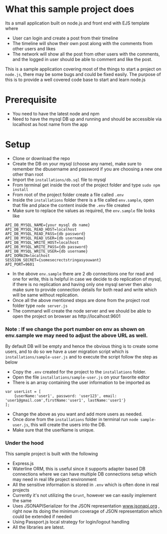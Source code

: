 # What this sample project does

Its a small application built on node.js and front end with EJS template where 
- User can login and create a post from their timeline
- The timeline will show their own post along with the comments from other users and likes
- The network will show all the post from other users with the comments, and the logged in user should be able to comment and like the post.

This is a sample application covering most of the things to start a project on `node.js`, there may be some bugs and could be fixed easily. 
The purpose of this is to provide a well covered code base to start and learn node.js

# Prerequisite

- You need to have the latest node and npm
- Need to have the mysql DB up and running and should be accessible via localhost as host name from the app 

# Setup

- Clone or download the repo
- Create the DB on your mysql (choose any name), make sure to remember the dbusername and password if you are choosing a new one other than root
- Import the `installations/db.sql` file to mysql
- From terminal get inside the root of the project folder and type `sudo npm install`
- From root of the project folder create a file called `.env`
- Inside the `installations` folder there is a file called `env.sample`, open that file and place the content inside the `.env` file created
- Make sure to replace the values as required, the `env.sample` file looks like
```
API_DB_MYSQL_NAME={your mysql db name}
API_DB_MYSQL_READ_HOST=localhost
API_DB_MYSQL_READ_PASS={db password}
API_DB_MYSQL_READ_USER={db username}
API_DB_MYSQL_WRITE_HOST=localhost
API_DB_MYSQL_WRITE_PASS={db password}
API_DB_MYSQL_WRITE_USER={db username}
API_DOMAIN=localhost
SESSION_SECRET={somesecrectstringasyouwant}
API_PORT=9601
```
- In the above `env.sample` there are 2 db connections one for read and one for write, this is helpful in case we decide to do replication of mysql, if there is no replication and having only one mysql server then also make sure to provide connection details for both read and write which will be same without replication.
- Once all the above mentioned steps are done from the project root folder type `node server.js`
- The command will create the node server and we should be able to open the project on browser as http://localhost:9601

### Note : If we change the port number on env as shown on env.sample we may need to adjust the above URL as well.

By default DB will be empty and hence the obvious thing is to create some users, and to do so we have a user migration script which is `installations/sample-user.js` and to execute the script follow the step as below
- Copy the `.env` created for the project to the `installations` folder.
- Open the file `installations/sample-user.js` on your favorite editor
- There is an array containing the user information to be imported as
```
var userList = [
 	{userName:'user1', password: 'user123', email: 'user1@gmail.com',firstName:'user1', lastName:'user1'}
];
```
- Change the above as you want and add more users as needed.
- Once done from the `installations` folder in terminal run `node sample-user.js`, this will create the users into the DB.
- Make sure that the userName is unique.

### Under the hood

This sample project is built with the following
- Express.js
- Waterline ORM, this is useful since it supports adapter based DB connections where we can have multiple DB connections setup which may need in real life project environment 
- All the sensitive information is stored in `.env` which is often done in real projects
- Currently it's not utilizing the `Grunt`, however we can easily implement the same
- Uses JSONAPISerializer for the JSON representation www.jsonapi.org , right now its doing the minimum coverage of JSON representation which could be extended if needed
- Using Passport.js local strategy for login/logout handling
- All the libraries are latest.


